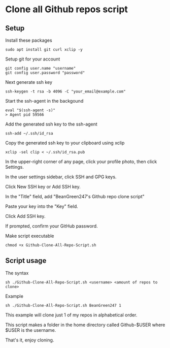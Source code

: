 # Clone all Github repos script
## Setup
Install these packages
```
sudo apt install git curl xclip -y
```
Setup git for your account
```
git config user.name "username"
git config user.password "password"
```
Next generate ssh key
```
ssh-keygen -t rsa -b 4096 -C "your_email@example.com"
```
Start the ssh-agent in the backgound
```
eval "$(ssh-agent -s)"
> Agent pid 59566
```
Add the generated ssh key to the ssh-agent
```
ssh-add ~/.ssh/id_rsa
```
Copy the generated ssh key to your clipboard using xclip
```
xclip -sel clip < ~/.ssh/id_rsa.pub
```
In the upper-right corner of any page, click your profile photo, then click Settings.

In the user settings sidebar, click SSH and GPG keys.

Click New SSH key or Add SSH key.

In the "Title" field, add "BeanGreen247's Github repo clone script"

Paste your key into the "Key" field.

Click Add SSH key.

If prompted, confirm your GitHub password.

Make script executable
```
chmod +x Github-Clone-All-Repo-Script.sh
```
## Script usage
The syntax
```
sh ./Github-Clone-All-Repo-Script.sh <username> <amount of repos to clone>
```
Example
```
sh ./Github-Clone-All-Repo-Script.sh BeanGreen247 1
```
This example will clone just 1 of my repos in alphabetical order.

This script makes a folder in the home directory called Github-$USER where $USER is the username.

That's it, enjoy cloning.
